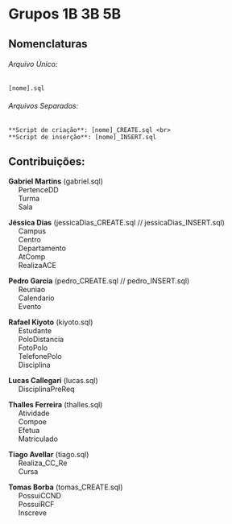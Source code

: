 # Grupos 1B 3B 5B

## Nomenclaturas
###### Arquivo Único:
	[nome].sql

###### Arquivos Separados:
	**Script de criação**: [nome]_CREATE.sql <br>
	**Script de inserção**: [nome]_INSERT.sql

## Contribuições:
**Gabriel Martins** (gabriel.sql) <br>
&nbsp;&nbsp;&nbsp;&nbsp; PertenceDD<br>
&nbsp;&nbsp;&nbsp;&nbsp; Turma<br>
&nbsp;&nbsp;&nbsp;&nbsp; Sala<br>
	
**Jéssica Dias** (jessicaDias_CREATE.sql // jessicaDias_INSERT.sql)<br>
&nbsp;&nbsp;&nbsp;&nbsp; Campus<br>
&nbsp;&nbsp;&nbsp;&nbsp; Centro<br>
&nbsp;&nbsp;&nbsp;&nbsp; Departamento<br>
&nbsp;&nbsp;&nbsp;&nbsp; AtComp<br>
&nbsp;&nbsp;&nbsp;&nbsp; RealizaACE<br>
	
**Pedro Garcia** (pedro_CREATE.sql // pedro_INSERT.sql)<br>
&nbsp;&nbsp;&nbsp;&nbsp; Reuniao<br>
&nbsp;&nbsp;&nbsp;&nbsp; Calendario<br>
&nbsp;&nbsp;&nbsp;&nbsp; Evento<br>
	
**Rafael Kiyoto** (kiyoto.sql)<br>
&nbsp;&nbsp;&nbsp;&nbsp; Estudante<br>
&nbsp;&nbsp;&nbsp;&nbsp; PoloDistancia<br>
&nbsp;&nbsp;&nbsp;&nbsp; FotoPolo<br>
&nbsp;&nbsp;&nbsp;&nbsp; TelefonePolo<br>
&nbsp;&nbsp;&nbsp;&nbsp; Disciplina<br>
	
**Lucas Callegari** (lucas.sql)<br>
&nbsp;&nbsp;&nbsp;&nbsp; DisciplinaPreReq<br>
	
**Thalles Ferreira** (thalles.sql)<br>
&nbsp;&nbsp;&nbsp;&nbsp; Atividade<br>
&nbsp;&nbsp;&nbsp;&nbsp; Compoe<br>
&nbsp;&nbsp;&nbsp;&nbsp; Efetua<br>
&nbsp;&nbsp;&nbsp;&nbsp; Matriculado<br>
	
**Tiago Avellar** (tiago.sql)<br>
&nbsp;&nbsp;&nbsp;&nbsp; Realiza_CC_Re<br>
&nbsp;&nbsp;&nbsp;&nbsp; Cursa<br>

**Tomas Borba** (tomas_CREATE.sql)<br>
&nbsp;&nbsp;&nbsp;&nbsp; PossuiCCND<br>
&nbsp;&nbsp;&nbsp;&nbsp; PossuiRCF<br>
&nbsp;&nbsp;&nbsp;&nbsp; Inscreve<br>


